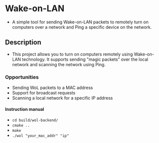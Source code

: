 # Wake-on-LAN
- A simple tool for sending Wake-on-LAN packets to remotely turn on computers over a network and Ping a specific device on the network.
## Description
- This project allows you to turn on computers remotely using Wake-on-LAN technology. It supports sending "magic packets" over the local network and scanning the network using Ping.
### Opportunities
- Sending WoL packets to a MAC address
- Support for broadcast requests
- Scanning a local network for a specific IP address
#### Instruction manual
- `cd build/wol-backend/`
- `cmake ..`
- `make`
- `./wol "your_mac_addr" "ip"`
